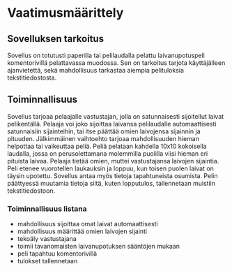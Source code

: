 # Vaatimusmäärittely
## Sovelluksen tarkoitus
Sovellus on totutusti paperilla tai pelilaudalla pelattu laivanupotuspeli komentorivillä pelattavassa muodossa. Sen on tarkoitus tarjota käyttäjälleen ajanvietettä, sekä mahdollisuus tarkastaa aiempia pelituloksia tekstitiedostosta.

## Toiminnallisuus
Sovellus tarjoaa pelaajalle vastustajan, jolla on satunnaisesti sijoitellut laivat pelikentällä.
Pelaaja voi joko sijoittaa laivansa pelilaudalle automaattisesti satunnaisiin sijainteihin, tai itse päättää omien laivojensa sijainnin ja pituuden. Jälkimmäinen vaihtoehto tarjoaa mahdollisuuden hieman helpottaa tai vaikeuttaa peliä.
Peliä pelataan kahdella 10x10 kokoisella laudalla, jossa on perusolettamana molemmilla puolilla viisi hieman eri pituista laivaa. Pelaaja tietää omien, muttei vastustajansa laivojen sijaintia. Peli etenee vuorotellen laukauksin ja loppuu, kun toisen puolen laivat on täysin upotettu. Sovellus antaa myös tietoja tapahtuneista osumista. Pelin päättyessä muutamia tietoja siitä, kuten lopputulos, tallennetaan muistiin tekstitiedostoon.

### Toiminnallisuus listana
- mahdollisuus sijoittaa omat laivat automaattisesti
- mahdollisuus määrittää omien laivojen sijainti
- tekoäly vastustajana
- toimii tavanomaisten laivanupotuksen sääntöjen mukaan
- peli tapahtuu komentorivillä
- tulokset tallennetaan
